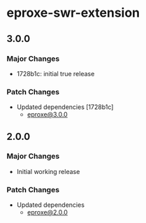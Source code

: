 # eproxe-swr-extension

## 3.0.0

### Major Changes

- 1728b1c: initial true release

### Patch Changes

- Updated dependencies [1728b1c]
  - eproxe@3.0.0

## 2.0.0

### Major Changes

- Initial working release

### Patch Changes

- Updated dependencies
  - eproxe@2.0.0
